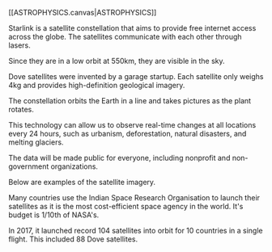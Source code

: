 [[ASTROPHYSICS.canvas|ASTROPHYSICS]]


Starlink is a satellite constellation that aims to provide free internet access across the globe. The satellites communicate with each other through lasers.



Since they are in a low orbit at 550km, they are visible in the sky.

Dove satellites were invented by a garage startup. Each satellite only weighs 4kg and provides high-definition geological imagery.

The constellation orbits the Earth in a line and takes pictures as the plant rotates.

This technology can allow us to observe real-time changes at all locations every 24 hours, such as urbanism, deforestation, natural disasters, and melting glaciers.

The data will be made public for everyone, including nonprofit and non-government organizations.

Below are examples of the satellite imagery.

Many countries use the Indian Space Research Organisation to launch their satellites as it is the most cost-efficient space agency in the world. It's budget is 1/10th of NASA's.

In 2017, it launched record 104 satellites into orbit for 10 countries in a single flight. This included 88 Dove satellites.
